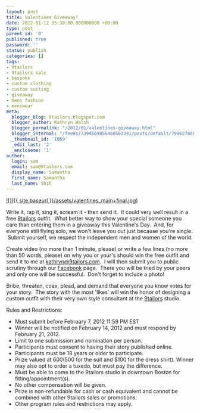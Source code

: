 ```yaml
---
layout: post
title: Valentines Giveaway!
date: 2012-01-12 15:38:00.000000000 +00:00
type: post
parent_id: '0'
published: true
password: ''
status: publish
categories: []
tags:
- 9tailors
- 9tailors sale
- bespoke
- custom clothing
- custom suiting
- giveaway
- mens fashion
- menswear
meta:
  blogger_blog: 9tailors.blogspot.com
  blogger_author: Kathryn Walsh
  blogger_permalink: "/2012/01/valentines-giveaway.html"
  blogger_internal: "/feeds/7394569855460563391/posts/default/7906278886169386397"
  _thumbnail_id: '1069'
  _edit_last: '2'
  _encloseme: '1'
author:
  login: sam
  email: sam@9tailors.com
  display_name: Samantha
  first_name: Samantha
  last_name: Shih
---
```

[![]({{ site.baseurl }}/assets/valentines_main+final.jpg)](http://1.bp.blogspot.com/-jYSJp3e7G38/Tw8YjojiWxI/AAAAAAAABFw/kJ6I6y2TmhY/s1600/valentines_main+final.jpg)

Write it, rap it, sing it, scream it - then send it.  It could very well result in a free [9tailors](http://9tailors.com/) outfit.  What better way to show your special someone you care than entering them in a giveaway this Valentine's Day.  And, for everyone still flying solo, we won't leave you out just because you're single.  Submit yourself, we respect the independent men and women of the world.

Create video (no more than 1 minute, please) or write a few lines (no more than 50 words, please) on why you or your's should win the free outfit and send it to me at [kathryn@9tailors.com](mailto:kathryn@9tailors.com).  I will then submit you to public scrutiny through our [Facebook](http://www.facebook.com/pages/9tailors/49696314250?ref=ts) page.  There you will be tried by your peers and only one will be successful.  Don't forget to include a photo!

Bribe, threaten, coax, plead, and demand that everyone you know votes for your story.  The story with the most 'likes' will win the honor of designing a custom outfit with their very own style consultant at the [9tailors](http://9tailors.com/) studio.

Rules and Restrictions:

*   Must submit before February 7, 2012 11:59 PM EST
*   Winner will be notified on February 14, 2012 and must respond by February 21, 2012. 
*   Limit to one submission and nomination per person.
*   Participants must consent to having their story published online.
*   Participants must be 18 years or older to participate.
*   Prize valued at $600 ($500 for the suit and $100 for the dress shirt). Winner may also opt to order a tuxedo, but must pay the difference.
*   Must be able to come to the 9tailors studio in downtown Boston for fitting/appointment(s).
*   No other compensation will be given.
*   Prize is non-refundable for cash or cash equivalent and cannot be combined with other 9tailors sales or promotions.
*   Other program rules and restrictions may apply.